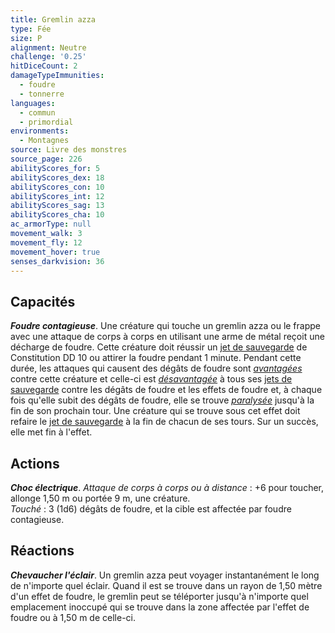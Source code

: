 ```yaml
---
title: Gremlin azza
type: Fée
size: P
alignment: Neutre
challenge: '0.25'
hitDiceCount: 2
damageTypeImmunities:
  - foudre
  - tonnerre
languages:
  - commun
  - primordial
environments:
  - Montagnes
source: Livre des monstres
source_page: 226
abilityScores_for: 5
abilityScores_dex: 18
abilityScores_con: 10
abilityScores_int: 12
abilityScores_sag: 13
abilityScores_cha: 10
ac_armorType: null
movement_walk: 3
movement_fly: 12
movement_hover: true
senses_darkvision: 36
---
```

## Capacités
_**Foudre contagieuse**_. Une créature qui touche un gremlin azza ou le frappe avec une attaque de corps à corps en utilisant une arme de métal reçoit une décharge de foudre. Cette créature doit réussir un [jet de sauvegarde](/utiliser-les-caracteristiques/#jets-de-sauvegarde) de Constitution DD 10 ou attirer la foudre pendant 1 minute. Pendant cette durée, les attaques qui causent des dégâts de foudre sont [_avantagées_](/utiliser-les-caracteristiques/#avantage-et-desavantage) contre cette créature et celle-ci est [_désavantagée_](/utiliser-les-caracteristiques/#avantage-et-desavantage) à tous ses [jets de sauvegarde](/utiliser-les-caracteristiques/#jets-de-sauvegarde) contre les dégâts de foudre et les effets de foudre et, à chaque fois qu'elle subit des dégâts de foudre, elle se trouve [_paralysée_](/gerer-la-sante-du-personnage/#paralyse) jusqu'à la fin de son prochain tour. Une créature qui se trouve sous cet effet doit refaire le [jet de sauvegarde](/utiliser-les-caracteristiques/#jets-de-sauvegarde) à la fin de chacun de ses tours. Sur un succès, elle met fin à l'effet.

## Actions
_**Choc électrique**_. _Attaque de corps à corps ou à distance_ : +6 pour toucher, allonge 1,50 m ou portée 9 m, une créature.  
_Touché_ : 3 (1d6) dégâts de foudre, et la cible est affectée par foudre contagieuse.

## Réactions
_**Chevaucher l'éclair**_. Un gremlin azza peut voyager instantanément le long de n'importe quel éclair. Quand il est se trouve dans un rayon de 1,50 mètre d'un effet de foudre, le gremlin peut se téléporter jusqu'à n'importe quel emplacement inoccupé qui se trouve dans la zone affectée par l'effet de foudre ou à 1,50 m de celle-ci.
